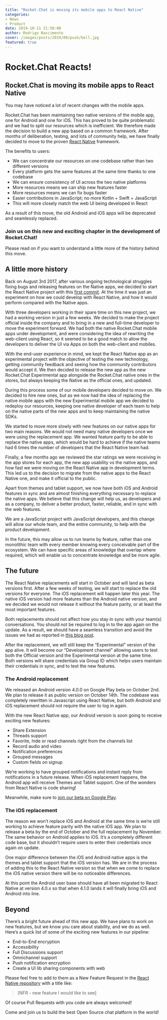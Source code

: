 ```yaml
---
title: "Rocket.Chat is moving its mobile apps to React Native"
categories:
- News
- Product
date: 2019-10-11 21:50:00
author: Rodrigo Nascimento
cover: /images/posts/2019/09/push/bell.jpg
featured: true
---
```


# Rocket.Chat Reacts!

## Rocket.Chat is moving its mobile apps to React Native

You may have noticed a lot of recent changes with the mobile apps.

Rocket.Chat has been maintaining two native versions of the mobile app, one for Android and one for iOS.
This has proved to be quite problematic and we had to split our resources which is inefficient.
We therefore made the decision to build a new app based on a common framework.
After months of deliberation, testing, and lots of community help, we have finally decided to move to the proven [React Native](https://facebook.github.io/react-native/) framework.

The benefits to users:

- We can concentrate our resources on one codebase rather than two different versions
- Every platform gets the same features at the same time thanks to one codebase
- We can ensure consistency of UI across the two native platforms
- More resources means we can ship new features faster
- More resources means we can fix bugs faster
- Easier contributions in JavaScript; no more Kotlin + Swift + JavaScript
- This will more closely match the web UI being developed in React

As a result of this move, the old Android and iOS apps will be deprecated and seamlessly replaced.

### Join us on this new and exciting chapter in the development of Rocket.Chat!

Please read on if you want to understand a little more of the history behind this move.

## A little more history

Back on August 3rd 2017, after various ongoing technological struggles fixing bugs and releasing features on the Native apps, we decided to start the React Native project with this [first commit](https://github.com/RocketChat/Rocket.Chat.ReactNative/commit/19c8b877759804622fea5efdbd4243465ead2959). At the time it was just an experiment on how we could develop with React Native, and how it would perform compared with the Native apps.

With three developers working in their spare time on this new project, we had a working version in just a few weeks. We decided to make the project official inside the company and to bring in a new and full-time developer to move the experiment forward. We had both the native Rocket.Chat mobile apps under development, and were considering the idea of rewriting the web-client using React, so it seemed to be a good match to allow the developers to deliver the UI via Apps on both the web-client and mobiles.

With the end-user experience in mind, we kept the React Native app as an experimental project with the objective of testing the new technology, getting community feedback and seeing how the community contributors would accept it. We then decided to release the new app as the new Rocket.Chat Experimental app alongside the Rocket.Chat native ones in the stores, but always keeping the Native as the official ones, and updated.

During this process some of our mobile developers decided to move on. We decided to hire new ones, but as we now had the idea of replacing the native mobile apps with the new Experimental mobile app we decided to redeploy our resources, keeping one native developer of each team to help on the native parts of the new apps and to keep maintaining the native SDKs.

We started to move more slowly with new features on our native apps for two main reasons. We would not need many native developers once we were using the replacement app. We wanted feature parity to be able to replace the native apps, which would be hard to achieve if the native teams had 6 times the number of developers that the React Native team had.

Finally, a few months ago we reviewed the star ratings we were receiving in the app stores for each app, the new app usability vs the native apps, and how fast we were moving on the React Native app in development terms. This led us to the decision to migrate from the native apps to the React Native one, and make it official to the public.

Apart from themes and tablet support, we now have both iOS and Android features in sync and are almost finishing everything necessary to replace the native apps. We believe that this change will help us, as developers and as a company, to deliver a better product, faster, reliable, and in sync with the web features.

We are a JavaScript project with JavaScript developers, and this change will allow our whole team, and the entire community, to help with the product development.

In the future, this may allow us to run teams by feature, rather than one monolithic team with every member knowing every conceivable part of the ecosystem. We can have specific areas of knowledge that overlap where required, which will enable us to concentrate knowledge and be more agile.


## The future

The React Native replacements will start in October and will land as beta versions first. After a few weeks of testing, we will start to replace the old versions for everyone. The iOS replacement will happen later this year. The native iOS version had more features than the Android native version, and we decided we would not release it without the feature parity, or at least the most important features.

Both replacements should not affect how you stay in sync with your team(s) conversations. You should not be required to log in to the app again on the update. As a result, we should have a seamless transition and avoid the issues we had as reported in [this blog post](https://rocket.chat/2019/08/26/android-app-3.5.1-update-issue/).

After the replacement, we will still keep the “Experimental” version of the app alive. It will become our “Development channel” allowing users to test both the Official version and the Experimental version at the same time.  Both versions will share credentials via Group ID which helps users maintain their credentials in sync, and to test the new features.

### The Android replacement

We released an Android version 4.0.0 on Google Play beta on October 2nd. We plan to release it as public version on October 14th. The codebase was completely rewritten in Javascript using React Native, but both Android and iOS replacement should not require the user to log in again.

With the new React Native app, our Android version is soon going to receive exciting new features:

- Share Extension
- Threads support
- Favorite, hide or read channels right from the channels list
- Record audio and video
- Notification preferences
- Grouped messages
- Custom fields on signup

We’re working to have grouped notifications and instant reply from notifications in a future release. When iOS replacement happens, the Android app will receive Themes and Tablet support. One of the wonders from React Native is code sharing!

Meanwhile, make sure to [join our beta on Google Play](https://play.google.com/store/apps/details?id=chat.rocket.android).

### The iOS replacement

The reason we won’t replace iOS and Android at the same time is we’re still working to achieve feature parity with the native iOS app. We plan to release a beta by the end of October and the full replacement by November. The same behavior on Android applies to iOS. It’s a completely different code base, but it shouldn’t require users to enter their credentials once again on update.

One major difference between the iOS and Android native apps is the themes and tablet support that the iOS version has. We are in the process of adding this to the React Native version so that when we come to replace the iOS native version there will be no noticeable differences.

At this point the Android user base should have all been migrated to React Native at version 4.0.x so that when 4.1.0 lands it will finally bring iOS and Android into line.

## Beyond

There’s a bright future ahead of this new app. We have plans to work on new features, but we know you care about stability, and we do as well. Here’s a quick list of some of the exciting new features in our pipeline:

- End-to-End encryption
- Accessibility
- Full Discussions support
- Omnichannel support
- Push notification encryption
- Create a UI lib sharing components with web

Please feel free to add to them as a New Feature Request in the [React Native repository](https://github.com/RocketChat/Rocket.Chat.ReactNative) with a title like:

> [NFR - new feature I would like to see]

Of course Pull Requests with you code are always welcomed!

Come and join us to build the best Open Source chat platform in the world!
